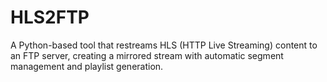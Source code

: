 # HLS2FTP
A Python-based tool that restreams HLS (HTTP Live Streaming) content to an FTP server, creating a mirrored stream with automatic segment management and playlist generation.
